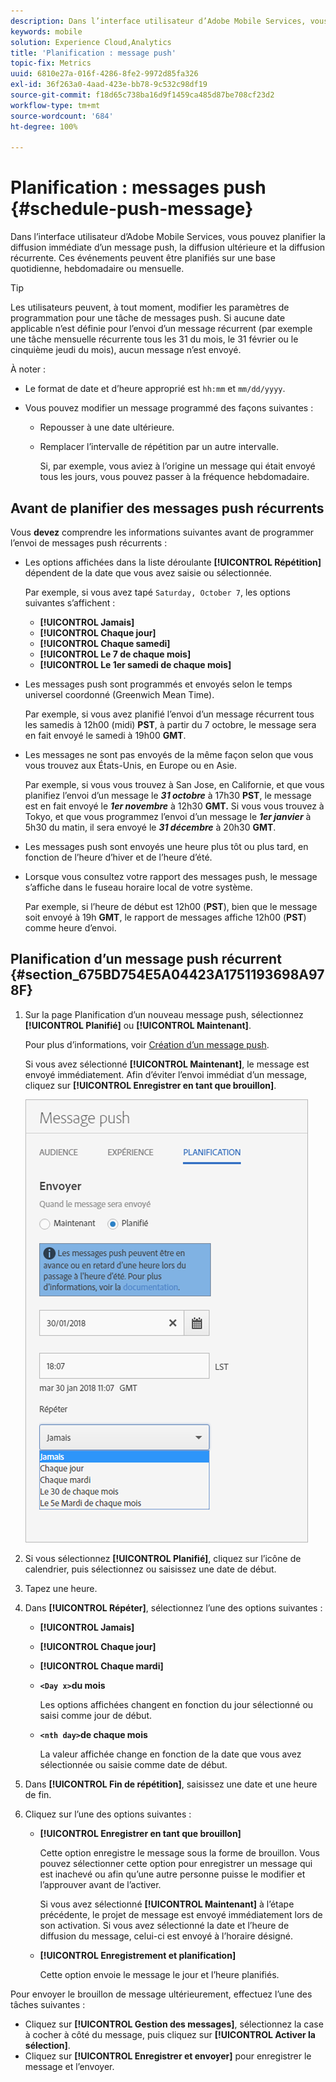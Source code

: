 ```yaml
---
description: Dans l’interface utilisateur d’Adobe Mobile Services, vous pouvez planifier la diffusion immédiate d’un message push, la diffusion ultérieure et la diffusion récurrente. Ces événements peuvent être planifiés sur une base quotidienne, hebdomadaire ou mensuelle.
keywords: mobile
solution: Experience Cloud,Analytics
title: 'Planification : message push'
topic-fix: Metrics
uuid: 6810e27a-016f-4286-8fe2-9972d85fa326
exl-id: 36f263a0-4aad-423e-bb78-9c532c98df19
source-git-commit: f18d65c738ba16d9f1459ca485d87be708cf23d2
workflow-type: tm+mt
source-wordcount: '684'
ht-degree: 100%

---
```


# Planification : messages push {#schedule-push-message}

Dans l’interface utilisateur d’Adobe Mobile Services, vous pouvez planifier la diffusion immédiate d’un message push, la diffusion ultérieure et la diffusion récurrente. Ces événements peuvent être planifiés sur une base quotidienne, hebdomadaire ou mensuelle.

>[!TIP]
>
>Les utilisateurs peuvent, à tout moment, modifier les paramètres de programmation pour une tâche de messages push. Si aucune date applicable n’est définie pour l’envoi d’un message récurrent (par exemple une tâche mensuelle récurrente tous les 31 du mois, le 31 février ou le cinquième jeudi du mois), aucun message n’est envoyé.

À noter :

* Le format de date et d’heure approprié est `hh:mm` et `mm/dd/yyyy`.

* Vous pouvez modifier un message programmé des façons suivantes :

   * Repousser à une date ultérieure.
   * Remplacer l’intervalle de répétition par un autre intervalle.

      Si, par exemple, vous aviez à l’origine un message qui était envoyé tous les jours, vous pouvez passer à la fréquence hebdomadaire.

## Avant de planifier des messages push récurrents

Vous **devez** comprendre les informations suivantes avant de programmer l’envoi de messages push récurrents :

* Les options affichées dans la liste déroulante **[!UICONTROL Répétition]** dépendent de la date que vous avez saisie ou sélectionnée.

   Par exemple, si vous avez tapé `Saturday, October 7`, les options suivantes s’affichent :

   * **[!UICONTROL Jamais]**
   * **[!UICONTROL Chaque jour]**
   * **[!UICONTROL Chaque samedi]**
   * **[!UICONTROL Le 7 de chaque mois]**
   * **[!UICONTROL Le 1er samedi de chaque mois]**

* Les messages push sont programmés et envoyés selon le temps universel coordonné (Greenwich Mean Time).

   Par exemple, si vous avez planifié l’envoi d’un message récurrent tous les samedis à 12h00 (midi) **PST**, à partir du 7 octobre, le message sera en fait envoyé le samedi à 19h00 **GMT**.
* Les messages ne sont pas envoyés de la même façon selon que vous vous trouvez aux États-Unis, en Europe ou en Asie.

   Par exemple, si vous vous trouvez à San Jose, en Californie, et que vous planifiez l’envoi d’un message le ***31 octobre*** à 17h30 **PST**, le message est en fait envoyé le ***1er novembre*** à 12h30 **GMT.** Si vous vous trouvez à Tokyo, et que vous programmez l’envoi d’un message le ***1er janvier*** à 5h30 du matin, il sera envoyé le ***31 décembre*** à 20h30 **GMT**.
* Les messages push sont envoyés une heure plus tôt ou plus tard, en fonction de l’heure d’hiver et de l’heure d’été.
* Lorsque vous consultez votre rapport des messages push, le message s’affiche dans le fuseau horaire local de votre système.

   Par exemple, si l’heure de début est 12h00 (**PST**), bien que le message soit envoyé à 19h **GMT**, le rapport de messages affiche 12h00 (**PST**) comme heure d’envoi.

## Planification d’un message push récurrent {#section_675BD754E5A04423A1751193698A978F}

1. Sur la page Planification d’un nouveau message push, sélectionnez **[!UICONTROL Planifié]** ou **[!UICONTROL Maintenant]**.

   Pour plus d’informations, voir [Création d’un message push](/help/using/in-app-messaging/t-create-push-message/t-create-push-message.md).

   Si vous avez sélectionné **[!UICONTROL Maintenant]**, le message est envoyé immédiatement. Afin d’éviter l’envoi immédiat d’un message, cliquez sur **[!UICONTROL Enregistrer en tant que brouillon]**.

   ![](assets/schedule-push-message.png)

1. Si vous sélectionnez **[!UICONTROL Planifié]**, cliquez sur l’icône de calendrier, puis sélectionnez ou saisissez une date de début.
1. Tapez une heure. 
1. Dans **[!UICONTROL Répéter]**, sélectionnez l’une des options suivantes :

   * **[!UICONTROL Jamais]**
   * **[!UICONTROL Chaque jour]**
   * **[!UICONTROL Chaque mardi]**
   * **`<Day x>`du mois**

      Les options affichées changent en fonction du jour sélectionné ou saisi comme jour de début.
   * **`<nth day>`de chaque mois**

      La valeur affichée change en fonction de la date que vous avez sélectionnée ou saisie comme date de début.

1. Dans **[!UICONTROL Fin de répétition]**, saisissez une date et une heure de fin.
1. Cliquez sur l’une des options suivantes :

   * **[!UICONTROL Enregistrer en tant que brouillon]**

      Cette option enregistre le message sous la forme de brouillon. Vous pouvez sélectionner cette option pour enregistrer un message qui est inachevé ou afin qu’une autre personne puisse le modifier et l’approuver avant de l’activer.

      Si vous avez sélectionné **[!UICONTROL Maintenant]** à l’étape précédente, le projet de message est envoyé immédiatement lors de son activation. Si vous avez sélectionné la date et l’heure de diffusion du message, celui-ci est envoyé à l’horaire désigné.

   * **[!UICONTROL Enregistrement et planification]**

      Cette option envoie le message le jour et l’heure planifiés.

Pour envoyer le brouillon de message ultérieurement, effectuez l’une des tâches suivantes :

* Cliquez sur **[!UICONTROL Gestion des messages]**, sélectionnez la case à cocher à côté du message, puis cliquez sur **[!UICONTROL Activer la sélection]**.
* Cliquez sur **[!UICONTROL Enregistrer et envoyer]** pour enregistrer le message et l’envoyer.
